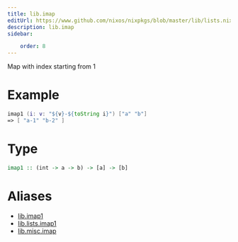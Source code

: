 ```yaml
---
title: lib.imap
editUrl: https://www.github.com/nixos/nixpkgs/blob/master/lib/lists.nix#L172C11
description: lib.imap
sidebar:

    order: 8
---
```


Map with index starting from 1

# Example

```nix
imap1 (i: v: "${v}-${toString i}") ["a" "b"]
=> [ "a-1" "b-2" ]
```

# Type

```haskell
imap1 :: (int -> a -> b) -> [a] -> [b]
```


# Aliases

- [lib.imap1](reference/lib/lib-imap1)
- [lib.lists.imap1](reference/lib/lists/lib-lists-imap1)
- [lib.misc.imap](reference/lib/misc/lib-misc-imap)


